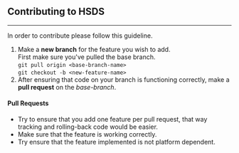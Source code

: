 ## **Contributing to HSDS**
___
In order to contribute please follow this guideline.

1. Make a **new branch** for the feature you wish to add.  
First make sure you've pulled the base branch.  
`git pull origin <base-branch-name>`  
`git checkout -b <new-feature-name>`
2. After ensuring that code on your branch is functioning correctly, make a **pull request** on the *base-branch*.

#### **Pull Requests**
* Try to ensure that you add one feature per pull request, that way tracking and rolling-back code would be easier.
* Make sure that the feature is working correctly.
* Try ensure that the feature implemented is not platform dependent.

